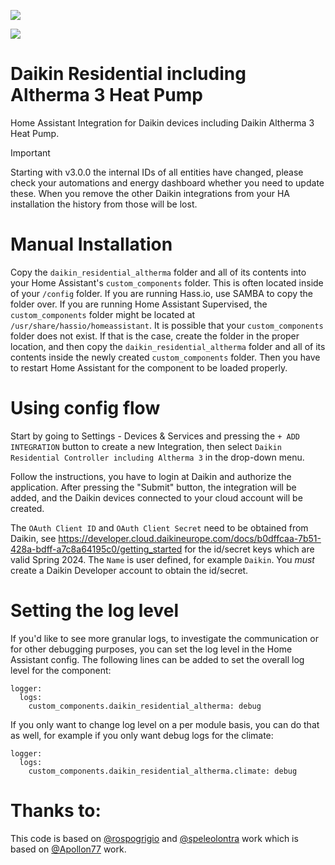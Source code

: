 [![](https://img.shields.io/github/release/jwillemsen/daikin_residential_altherma/all.svg?style=for-the-badge)](https://github.com/jwillemsen/daikin_residential_altherma/releases)
<!---
[![hacs_badge](https://img.shields.io/badge/HACS-Default-41BDF5.svg?style=for-the-badge)](https://github.com/hacs/integration)
-->
[![](https://img.shields.io/badge/MAINTAINER-%40jwillemsen-green?style=for-the-badge)](https://github.com/jwillemsen)


# Daikin Residential including Altherma 3 Heat Pump

Home Assistant Integration for Daikin devices including Daikin Altherma 3 Heat Pump.

> [!IMPORTANT]
> Starting with v3.0.0 the internal IDs of all entities have changed, please check your automations and energy dashboard whether you need to update these. When you remove the other Daikin integrations from your HA installation the history from those will be lost.

<!---
# Installation using HACS:

Install with [HACS](https://hacs.xyz): Search for "Daikin Residential for Altherma 3" in the default repository,
-->

# Manual Installation

Copy the `daikin_residential_altherma` folder and all of its contents into your Home Assistant's `custom_components` folder. This is often located inside of your `/config` folder. If you are running Hass.io, use SAMBA to copy the folder over. If you are running Home Assistant Supervised, the `custom_components` folder might be located at `/usr/share/hassio/homeassistant`. It is possible that your `custom_components` folder does not exist. If that is the case, create the folder in the proper location, and then copy the `daikin_residential_altherma` folder and all of its contents inside the newly created `custom_components` folder. Then you have to restart Home Assistant for the component to be loaded properly.

# Using config flow

Start by going to Settings - Devices & Services and pressing the `+ ADD INTEGRATION` button to create a new Integration, then select `Daikin Residential Controller including Altherma 3` in the drop-down menu.

Follow the instructions, you have to login at Daikin and authorize the application. After pressing the "Submit" button, the integration will be added, and the Daikin devices connected to your cloud account will be created.

The `OAuth Client ID` and `OAuth Client Secret` need to be obtained from Daikin, see https://developer.cloud.daikineurope.com/docs/b0dffcaa-7b51-428a-bdff-a7c8a64195c0/getting_started for the id/secret keys which are valid Spring 2024. The `Name` is user defined, for example `Daikin`. You *must* create a Daikin Developer account to obtain the id/secret.

# Setting the log level

If you'd like to see more granular logs, to investigate the communication or for other debugging purposes, you can set the log level in the Home Assistant config. The following lines can be added to set the overall log level for the component:

```
logger:
  logs:
    custom_components.daikin_residential_altherma: debug
```

If you only want to change log level on a per module basis, you can do that as well, for example if you only want debug logs for the climate:

```
logger:
  logs:
    custom_components.daikin_residential_altherma.climate: debug
```

# Thanks to:

This code is based on [@rospogrigio](https://github.com/rospogrigio) and [@speleolontra](https://github.com/speleolontra) work which is based on [@Apollon77](https://github.com/Apollon77) work.

